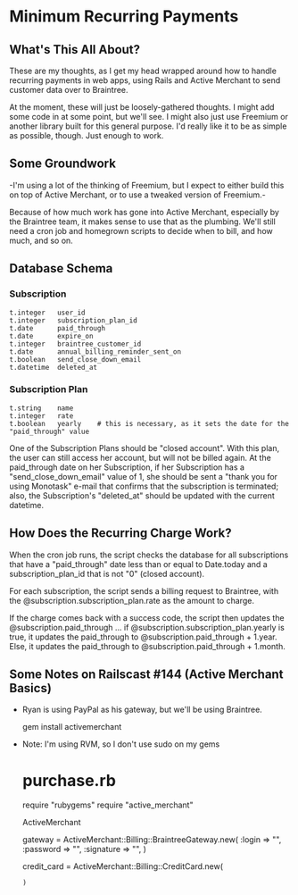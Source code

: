 # Minimum Recurring Payments

## What's This All About?

These are my thoughts, as I get my head wrapped around how to handle recurring payments in web apps, using Rails and Active Merchant to send customer data over to Braintree.

At the moment, these will just be loosely-gathered thoughts. I might add some code in at some point, but we'll see. I might also just use Freemium or another library built for this general purpose. I'd really like it to be as simple as possible, though. Just enough to work.

## Some Groundwork

-I'm using a lot of the thinking of Freemium, but I expect to either build this on top of Active Merchant, or to use a tweaked version of Freemium.-

Because of how much work has gone into Active Merchant, especially by the Braintree team, it makes sense to use that as the plumbing. We'll still need a cron job and homegrown scripts to decide when to bill, and how much, and so on.

## Database Schema

### Subscription
    t.integer   user_id
    t.integer   subscription_plan_id
    t.date      paid_through
    t.date      expire_on
    t.integer   braintree_customer_id
    t.date      annual_billing_reminder_sent_on
    t.boolean   send_close_down_email
    t.datetime  deleted_at

### Subscription Plan
    t.string    name
    t.integer   rate
    t.boolean   yearly    # this is necessary, as it sets the date for the "paid_through" value


One of the Subscription Plans should be "closed account". With this plan, the user can still access her account, but will not be billed again. At the paid_through date on her Subscription, if her Subscription has a "send_close_down_email" value of 1, she should be sent a "thank you for using Monotask" e-mail that confirms that the subscription is terminated; also, the Subscription's "deleted_at" should be updated with the current datetime.


## How Does the Recurring Charge Work?

When the cron job runs, the script checks the database for all subscriptions that have a "paid_through" date less than or equal to Date.today and a subscription_plan_id that is not "0" (closed account).

For each subscription, the script sends a billing request to Braintree, with the @subscription.subscription_plan.rate as the amount to charge.

If the charge comes back with a success code, the script then updates the @subscription.paid_through ... if @subscription.subscription_plan.yearly is true, it updates the paid_through to @subscription.paid_through + 1.year. Else, it updates the paid_through to @subscription.paid_through + 1.month.






## Some Notes on Railscast #144 (Active Merchant Basics)

* Ryan is using PayPal as his gateway, but we'll be using Braintree.

    gem install activemerchant

* Note: I'm using RVM, so I don't use sudo on my gems

    # purchase.rb
    require "rubygems"
    require "active_merchant"

    ActiveMerchant

    gateway = ActiveMerchant::Billing::BraintreeGateway.new(
      :login     => "",
      :password  => "",
      :signature => "",
      )

    credit_card = ActiveMerchant::Billing::CreditCard.new(
      
      )

















